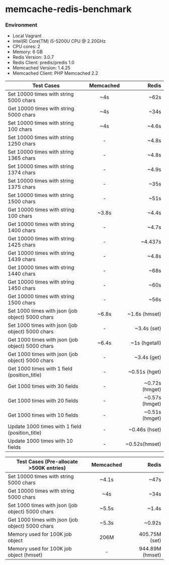 # memcache-redis-benchmark
### Environment
- Local Vagrant 
- Intel(R) Core(TM) i5-5200U CPU @ 2.20GHz 
- CPU cores: 2
- Memory: 6 GB
- Redis Version: 3.0.7 
- Redis Client: predis/predis 1.0
- Memcached Version: 1.4.25 
- Memcached Client: PHP Memcached 2.2

| Test Cases        | Memcached           | Redis  |
| ------------- |:-------------:| -----:|
| Set 10000 times with string 5000 chars      | ~4s | ~62s |
| Get 10000 times with string 5000 chars      | ~4s | ~34s |
| Set 10000 times with string 100 chars | ~4s      |    ~4.6s | 
| Set 10000 times with string 1250 chars | -      |   ~4.8s | 
| Set 10000 times with string 1365 chars | -      |   ~4.8s | 
| Set 10000 times with string 1374 chars | -      |   ~4.9s | 
| Set 10000 times with string 1375 chars | -      |   ~35s | 
| Set 10000 times with string 1500 chars | -      |   ~51s | 
| Get 10000 times with string 100 chars | ~3.8s | ~4.4s |
| Get 10000 times with string 1400 chars | - | ~4.7s |
| Get 10000 times with string 1425 chars | - | ~4.437s |
| Get 10000 times with string 1439 chars | - | ~4.8s |
| Get 10000 times with string 1440 chars | - | ~68s |
| Get 10000 times with string 1450 chars | - | ~60s |
| Get 10000 times with string 1500 chars | - | ~56s |
| Set 1000 times with json (job object) 5000 chars | ~6.8s | ~1.6s (hmset)  |
| Set 1000 times with json (job object) 5000 chars | - | ~3.4s (set)
| Get 1000 times with json (job object) 5000 chars | ~6.4s | ~1s (hgetall) |
| Get 1000 times with json (job object) 5000 chars | - | ~3.4s (get)
| Get 1000 times with 1 field (position_title) | - | ~0.51s  (hget) |
| Get 1000 times with 30 fields | - | ~0.72s (hmget) |
| Get 1000 times with 20 fields | - | ~0.57s (hmget) |
| Get 1000 times with 10 fields | - | ~0.51s (hmget) |
| Update 1000 times with 1 field (position_title) | - | ~0.46s (hset) |
| Update 1000 times with 10 fields | - | ~0.52s(hmset) |

| Test Cases (Pre-allocate >500K entries) | Memcached   | Redis  |
| ------------- |:-------------:| -----:|
| Set 10000 times with string 5000 chars | ~4.1s | ~47s |
| Get 10000 times with string 5000 chars | ~4s | ~34s |
| Set 1000 times with json (job object) 5000 chars | ~5.5s | ~1.4s |
| Get 1000 times with json (job object) 5000 chars | ~5.3s | ~0.92s | 
| Memory used for 100K job object | 206M | 405.75M (set) |
| Memory used for 100K job object (hmset) | - | 944.89M (hmset) |

























